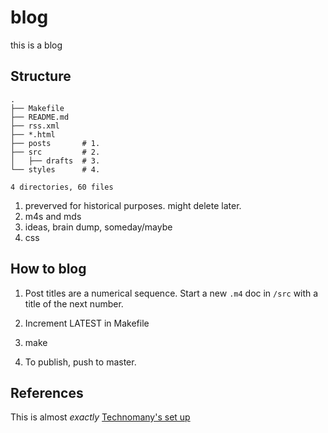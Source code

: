 # blog

this is a blog

## Structure

```
.
├── Makefile
├── README.md
├── rss.xml
├── *.html
├── posts       # 1.
├── src         # 2.
│   ├── drafts  # 3.
└── styles      # 4.

4 directories, 60 files
```

1. preverved for historical purposes. might delete later.
2. m4s and mds
3. ideas, brain dump, someday/maybe
4. css

## How to blog

1. Post titles are a numerical sequence. Start a new `.m4` doc in `/src` with a title of the next number.

2. Increment LATEST in Makefile

3. make

4. To publish, push to master.

## References

This is almost *exactly* [Technomany's set up](https://github.com/technomancy/technomancy.us)
